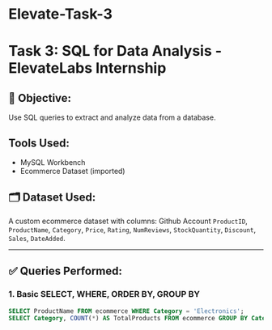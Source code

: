 # Elevate-Task-3

# Task 3: SQL for Data Analysis - ElevateLabs Internship

## 📌 Objective:
Use SQL queries to extract and analyze data from a database.

##  Tools Used:
- MySQL Workbench
- Ecommerce Dataset (imported)

## 🗂 Dataset Used:
A custom ecommerce dataset with columns:
Github Account
`ProductID`, `ProductName`, `Category`, `Price`, `Rating`, `NumReviews`, `StockQuantity`, `Discount`, `Sales`, `DateAdded`.

---

## ✅ Queries Performed:

### 1. Basic SELECT, WHERE, ORDER BY, GROUP BY
```sql
SELECT ProductName FROM ecommerce WHERE Category = 'Electronics';
SELECT Category, COUNT(*) AS TotalProducts FROM ecommerce GROUP BY Category;
